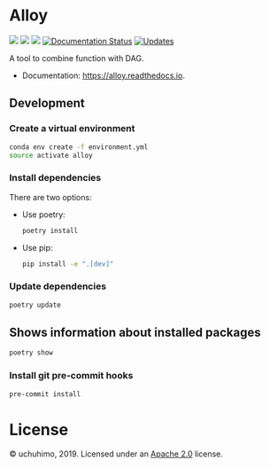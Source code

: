 # Alloy

[![](https://img.shields.io/pypi/v/alloy.svg)](https://pypi.python.org/pypi/alloy)
[![](https://img.shields.io/travis/uchuhimo/alloy.svg)](https://travis-ci.org/uchuhimo/alloy)
[![](https://github.com/uchuhimo/alloy/workflows/Python%20package/badge.svg)](https://github.com/uchuhimo/alloy/actions)
[![Documentation Status](https://readthedocs.org/projects/alloy/badge/?version=latest)](https://alloy.readthedocs.io/en/latest/?badge=latest)
[![Updates](https://pyup.io/repos/github/uchuhimo/alloy/shield.svg)](https://pyup.io/repos/github/uchuhimo/alloy/)

A tool to combine function with DAG.

- Documentation: https://alloy.readthedocs.io.

## Development

### Create a virtual environment

```bash
conda env create -f environment.yml
source activate alloy
```

### Install dependencies

There are two options:

- Use poetry:
    ```bash
    poetry install
    ```
- Use pip:
    ```bash
    pip install -e ".[dev]"
    ```

### Update dependencies

```bash
poetry update
```

## Shows information about installed packages

```bash
poetry show
```

### Install git pre-commit hooks

```bash
pre-commit install
```

# License

© uchuhimo, 2019. Licensed under an [Apache 2.0](./LICENSE) license.
